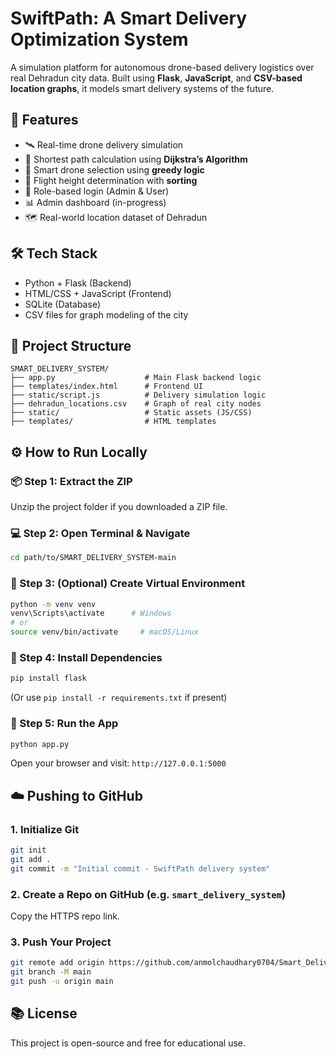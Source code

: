 # SwiftPath: A Smart Delivery Optimization System

A simulation platform for autonomous drone-based delivery logistics over real Dehradun city data. Built using **Flask**, **JavaScript**, and **CSV-based location graphs**, it models smart delivery systems of the future.

## 🚀 Features

- 🛰️ Real-time drone delivery simulation
- 📍 Shortest path calculation using **Dijkstra’s Algorithm**
- 🤖 Smart drone selection using **greedy logic**
- 🧠 Flight height determination with **sorting**
- 🔐 Role-based login (Admin & User)
- 📊 Admin dashboard (in-progress)
- 🗺️ Real-world location dataset of Dehradun

## 🛠️ Tech Stack

- Python + Flask (Backend)
- HTML/CSS + JavaScript (Frontend)
- SQLite (Database)
- CSV files for graph modeling of the city

## 📁 Project Structure

```
SMART_DELIVERY_SYSTEM/
├── app.py                    # Main Flask backend logic
├── templates/index.html      # Frontend UI
├── static/script.js          # Delivery simulation logic
├── dehradun_locations.csv    # Graph of real city nodes
├── static/                   # Static assets (JS/CSS)
├── templates/                # HTML templates
```

## ⚙️ How to Run Locally

### 📦 Step 1: Extract the ZIP
Unzip the project folder if you downloaded a ZIP file.

### 💻 Step 2: Open Terminal & Navigate

```bash
cd path/to/SMART_DELIVERY_SYSTEM-main
```

### 🐍 Step 3: (Optional) Create Virtual Environment

```bash
python -m venv venv
venv\Scripts\activate      # Windows
# or
source venv/bin/activate     # macOS/Linux
```

### 🔧 Step 4: Install Dependencies

```bash
pip install flask
```

(Or use `pip install -r requirements.txt` if present)

### 🚀 Step 5: Run the App

```bash
python app.py
```

Open your browser and visit: `http://127.0.0.1:5000`

## ☁️ Pushing to GitHub

### 1. Initialize Git

```bash
git init
git add .
git commit -m "Initial commit - SwiftPath delivery system"
```

### 2. Create a Repo on GitHub (e.g. `smart_delivery_system`)
Copy the HTTPS repo link.

### 3. Push Your Project

```bash
git remote add origin https://github.com/anmolchaudhary0704/Smart_Delivery_System.git
git branch -M main
git push -u origin main
```

## 📚 License

This project is open-source and free for educational use.
